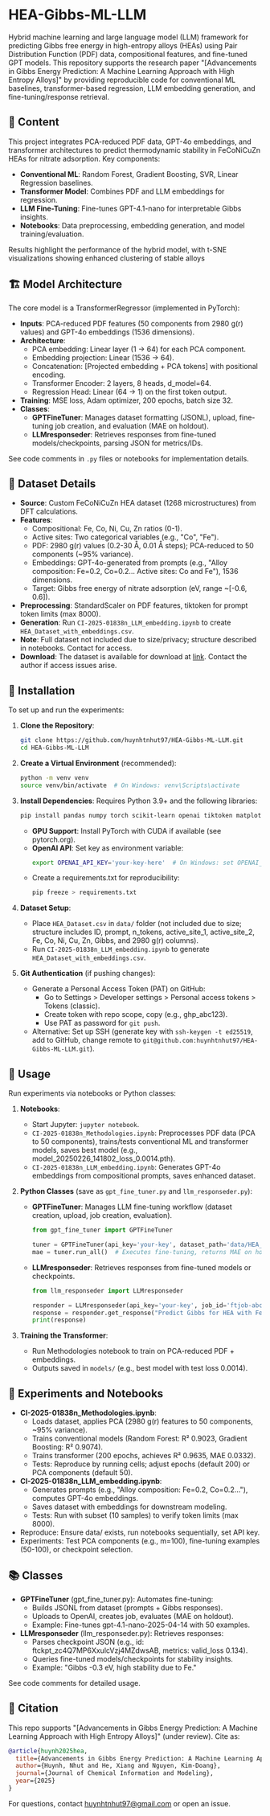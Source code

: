 # HEA-Gibbs-ML-LLM

Hybrid machine learning and large language model (LLM) framework for predicting Gibbs free energy in high-entropy alloys (HEAs) using Pair Distribution Function (PDF) data, compositional features, and fine-tuned GPT models. This repository supports the research paper "[Advancements in Gibbs Energy Prediction: A Machine Learning Approach with High Entropy Alloys]" by providing reproducible code for conventional ML baselines, transformer-based regression, LLM embedding generation, and fine-tuning/response retrieval.

## 📄 Content
This project integrates PCA-reduced PDF data, GPT-4o embeddings, and transformer architectures to predict thermodynamic stability in FeCoNiCuZn HEAs for nitrate adsorption. Key components:
- **Conventional ML**: Random Forest, Gradient Boosting, SVR, Linear Regression baselines.
- **Transformer Model**: Combines PDF and LLM embeddings for regression.
- **LLM Fine-Tuning**: Fine-tunes GPT-4.1-nano for interpretable Gibbs insights.
- **Notebooks**: Data preprocessing, embedding generation, and model training/evaluation.

Results highlight the performance of the hybrid model, with t-SNE visualizations showing enhanced clustering of stable alloys

## 🏗️ Model Architecture
The core model is a TransformerRegressor (implemented in PyTorch):
- **Inputs**: PCA-reduced PDF features (50 components from 2980 g(r) values) and GPT-4o embeddings (1536 dimensions).
- **Architecture**:
  - PCA embedding: Linear layer (1 -> 64) for each PCA component.
  - Embedding projection: Linear (1536 -> 64).
  - Concatenation: [Projected embedding + PCA tokens] with positional encoding.
  - Transformer Encoder: 2 layers, 8 heads, d_model=64.
  - Regression Head: Linear (64 -> 1) on the first token output.
- **Training**: MSE loss, Adam optimizer, 200 epochs, batch size 32.
- **Classes**:
  - **GPTFineTuner**: Manages dataset formatting (JSONL), upload, fine-tuning job creation, and evaluation (MAE on holdout).
  - **LLMresponseder**: Retrieves responses from fine-tuned models/checkpoints, parsing JSON for metrics/IDs.

See code comments in `.py` files or notebooks for implementation details.

## 💾 Dataset Details
- **Source**: Custom FeCoNiCuZn HEA dataset (1268 microstructures) from DFT calculations.
- **Features**:
  - Compositional: Fe, Co, Ni, Cu, Zn ratios (0-1).
  - Active sites: Two categorical variables (e.g., "Co", "Fe").
  - PDF: 2980 g(r) values (0.2-30 Å, 0.01 Å steps); PCA-reduced to 50 components (~95% variance).
  - Embeddings: GPT-4o-generated from prompts (e.g., "Alloy composition: Fe=0.2, Co=0.2... Active sites: Co and Fe"), 1536 dimensions.
  - Target: Gibbs free energy of nitrate adsorption (eV, range ~[-0.6, 0.6]).
- **Preprocessing**: StandardScaler on PDF features, tiktoken for prompt token limits (max 8000).
- **Generation**: Run `CI-2025-01838n_LLM_embedding.ipynb` to create `HEA_Dataset_with_embeddings.csv`.
- **Note**: Full dataset not included due to size/privacy; structure described in notebooks. Contact for access.
- **Download**: The dataset is available for download at [link](https://drive.google.com/drive/folders/1mDQDMegAqvBPRxi0wFV2F87UPoHStLpP?usp=sharing). Contact the author if access issues arise.

## 🔧 Installation
To set up and run the experiments:

1. **Clone the Repository**:
   ```bash
   git clone https://github.com/huynhtnhut97/HEA-Gibbs-ML-LLM.git
   cd HEA-Gibbs-ML-LLM
   ```

2. **Create a Virtual Environment** (recommended):
   ```bash
   python -m venv venv
   source venv/bin/activate  # On Windows: venv\Scripts\activate
   ```

3. **Install Dependencies**:
   Requires Python 3.9+ and the following libraries:
   ```bash
   pip install pandas numpy torch scikit-learn openai tiktoken matplotlib seaborn
   ```
   - **GPU Support**: Install PyTorch with CUDA if available (see pytorch.org).
   - **OpenAI API**: Set key as environment variable:
     ```bash
     export OPENAI_API_KEY='your-key-here'  # On Windows: set OPENAI_API_KEY=your-key-here
     ```
   - Create a requirements.txt for reproducibility:
     ```bash
     pip freeze > requirements.txt
     ```

4. **Dataset Setup**:
   - Place `HEA_Dataset.csv` in `data/` folder (not included due to size; structure includes ID, prompt, n_tokens, active_site_1, active_site_2, Fe, Co, Ni, Cu, Zn, Gibbs, and 2980 g(r) columns).
   - Run `CI-2025-01838n_LLM_embedding.ipynb` to generate `HEA_Dataset_with_embeddings.csv`.

5. **Git Authentication** (if pushing changes):
   - Generate a Personal Access Token (PAT) on GitHub:
     - Go to Settings > Developer settings > Personal access tokens > Tokens (classic).
     - Create token with repo scope, copy (e.g., ghp_abc123).
     - Use PAT as password for `git push`.
   - Alternative: Set up SSH (generate key with `ssh-keygen -t ed25519`, add to GitHub, change remote to `git@github.com:huynhtnhut97/HEA-Gibbs-ML-LLM.git`).

## 🚀 Usage
Run experiments via notebooks or Python classes:

1. **Notebooks**:
   - Start Jupyter: `jupyter notebook`.
   - `CI-2025-01838n_Methodologies.ipynb`: Preprocesses PDF data (PCA to 50 components), trains/tests conventional ML and transformer models, saves best model (e.g., model_20250226_141802_loss_0.0014.pth).
   - `CI-2025-01838n_LLM_embedding.ipynb`: Generates GPT-4o embeddings from compositional prompts, saves enhanced dataset.

2. **Python Classes** (save as `gpt_fine_tuner.py` and `llm_responseder.py`):
   - **GPTFineTuner**: Manages LLM fine-tuning workflow (dataset creation, upload, job creation, evaluation).
     ```python
     from gpt_fine_tuner import GPTFineTuner

     tuner = GPTFineTuner(api_key='your-key', dataset_path='data/HEA_Dataset_with_embeddings.csv', num_examples=50)
     mae = tuner.run_all()  # Executes fine-tuning, returns MAE on holdout
     ```
   - **LLMresponseder**: Retrieves responses from fine-tuned models or checkpoints.
     ```python
     from llm_responseder import LLMresponseder

     responder = LLMresponseder(api_key='your-key', job_id='ftjob-abc123', checkpoint_id='ftckpt_zc4Q7MP6XxulcVzj4MZdwsAB')
     response = responder.get_response("Predict Gibbs for HEA with Fe=0.3, explain stability.")
     print(response)
     ```

3. **Training the Transformer**:
   - Run Methodologies notebook to train on PCA-reduced PDF + embeddings.
   - Outputs saved in `models/` (e.g., best model with test loss 0.0014).

## 🧪 Experiments and Notebooks
- **CI-2025-01838n_Methodologies.ipynb**:
  - Loads dataset, applies PCA (2980 g(r) features to 50 components, ~95% variance).
  - Trains conventional models (Random Forest: R² 0.9023, Gradient Boosting: R² 0.9074).
  - Trains transformer (200 epochs, achieves R² 0.9635, MAE 0.0332).
  - Tests: Reproduce by running cells; adjust epochs (default 200) or PCA components (default 50).
- **CI-2025-01838n_LLM_embedding.ipynb**:
  - Generates prompts (e.g., "Alloy composition: Fe=0.2, Co=0.2..."), computes GPT-4o embeddings.
  - Saves dataset with embeddings for downstream modeling.
  - Tests: Run with subset (10 samples) to verify token limits (max 8000).
- Reproduce: Ensure data/ exists, run notebooks sequentially, set API key.
- Experiments: Test PCA components (e.g., m=100), fine-tuning examples (50-100), or checkpoint selection.

## 📚 Classes
- **GPTFineTuner** (gpt_fine_tuner.py): Automates fine-tuning:
  - Builds JSONL from dataset (prompts + Gibbs responses).
  - Uploads to OpenAI, creates job, evaluates (MAE on holdout).
  - Example: Fine-tunes gpt-4.1-nano-2025-04-14 with 50 examples.
- **LLMresponseder** (llm_responseder.py): Retrieves responses:
  - Parses checkpoint JSON (e.g., id: ftckpt_zc4Q7MP6XxulcVzj4MZdwsAB, metrics: valid_loss 0.134).
  - Queries fine-tuned models/checkpoints for stability insights.
  - Example: "Gibbs -0.3 eV, high stability due to Fe."

See code comments for detailed usage.

## 🔗 Citation
This repo supports "[Advancements in Gibbs Energy Prediction: A Machine Learning Approach with High Entropy Alloys]" (under review). Cite as:
```bibtex
@article{huynh2025hea,
  title={Advancements in Gibbs Energy Prediction: A Machine Learning Approach with High Entropy Alloys},
  author={Huynh, Nhut and He, Xiang and Nguyen, Kim-Doang},
  journal={Journal of Chemical Information and Modeling},
  year={2025}
}
```

For questions, contact huynhtnhut97@gmail.com or open an issue.

